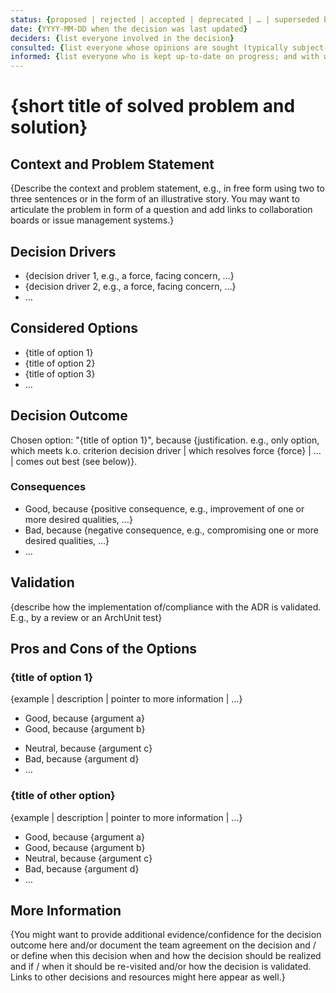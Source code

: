 ```yaml
---
status: {proposed | rejected | accepted | deprecated | … | superseded by [ADR-0005](0005-example.md)}
date: {YYYY-MM-DD when the decision was last updated}
deciders: {list everyone involved in the decision}
consulted: {list everyone whose opinions are sought (typically subject-matter experts); and with whom there is a two-way communication}
informed: {list everyone who is kept up-to-date on progress; and with whom there is a one-way communication}
---
```


# {short title of solved problem and solution}

## Context and Problem Statement

{Describe the context and problem statement, e.g., in free form using two to
three sentences or in the form of an illustrative story. You may want to
articulate the problem in form of a question and add links to collaboration
boards or issue management systems.}

<!-- This is an optional element. Feel free to remove. -->

## Decision Drivers

-   {decision driver 1, e.g., a force, facing concern, …}
-   {decision driver 2, e.g., a force, facing concern, …}
-   … <!-- numbers of drivers can vary -->

## Considered Options

-   {title of option 1}
-   {title of option 2}
-   {title of option 3}
-   … <!-- numbers of options can vary -->

## Decision Outcome

Chosen option: "{title of option 1}", because
{justification. e.g., only option, which meets k.o. criterion decision driver
| which resolves force {force} | … | comes out best (see below)}.

<!-- This is an optional element. Feel free to remove. -->

### Consequences

-   Good, because {positive consequence, e.g., improvement of one or more
    desired qualities, …}
-   Bad, because {negative consequence, e.g., compromising one or more
    desired qualities, …}
-   … <!-- numbers of consequences can vary -->

<!-- This is an optional element. Feel free to remove. -->

## Validation

{describe how the implementation of/compliance with the ADR is validated.
E.g., by a review or an ArchUnit test}

<!-- This is an optional element. Feel free to remove. -->

## Pros and Cons of the Options

### {title of option 1}

<!-- This is an optional element. Feel free to remove. -->

{example | description | pointer to more information | …}

-   Good, because {argument a}
-   Good, because {argument b}
<!-- use "neutral" if the given argument weights neither for good nor bad -->
-   Neutral, because {argument c}
-   Bad, because {argument d}
-   … <!-- numbers of pros and cons can vary -->

### {title of other option}

{example | description | pointer to more information | …}

-   Good, because {argument a}
-   Good, because {argument b}
-   Neutral, because {argument c}
-   Bad, because {argument d}
-   …

<!-- This is an optional element. Feel free to remove. -->

## More Information

{You might want to provide additional evidence/confidence for the decision
outcome here and/or document the team agreement on the decision and / or
define when this decision when and how the decision should be realized and
if / when it should be re-visited and/or how the decision is validated.
Links to other decisions and resources might here appear as well.}
